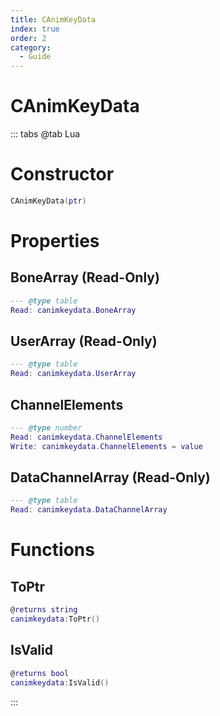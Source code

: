 ```yaml
---
title: CAnimKeyData
index: true
order: 2
category:
  - Guide
---
```


# CAnimKeyData

::: tabs
@tab Lua
# Constructor
```lua
CAnimKeyData(ptr)
```
# Properties
## BoneArray (Read-Only)
```lua
--- @type table
Read: canimkeydata.BoneArray
```
## UserArray (Read-Only)
```lua
--- @type table
Read: canimkeydata.UserArray
```
## ChannelElements 
```lua
--- @type number
Read: canimkeydata.ChannelElements
Write: canimkeydata.ChannelElements = value
```
## DataChannelArray (Read-Only)
```lua
--- @type table
Read: canimkeydata.DataChannelArray
```
# Functions
## ToPtr
```lua
@returns string
canimkeydata:ToPtr()
```
## IsValid
```lua
@returns bool
canimkeydata:IsValid()
```

:::
